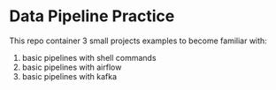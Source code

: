 # Data Pipeline Practice
This repo container 3 small projects examples to become familiar with:
1. basic pipelines with shell commands
2. basic pipelines with airflow
3. basic pipelines with kafka